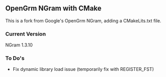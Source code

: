 ## OpenGrm NGram with CMake
This is a fork from Google's OpenGrm NGram, adding a CMakeLits.txt file.

### Current Version
NGram 1.3.10

### To Do's
- Fix dynamic library load issue (temporarily fix with REGISTER_FST)
